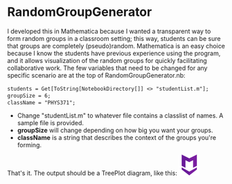 # RandomGroupGenerator

I developed this in Mathematica because I wanted a transparent way to form random groups in a classroom setting; this way, students can be sure that groups are completely (pseudo)random. Mathematica is an easy choice because I know the students have previous experience using the program, and it allows visualization of the random groups for quickly facilitating collaborative work.
The few variables that need to be changed for any specific scenario are at the top of RandomGroupGenerator.nb:
```
students = Get[ToString[NotebookDirectory[]] <> "studentList.m"];
groupSize = 6;
className = "PHYS371";
```
  - Change "studentList.m" to whatever file contains a classlist of names. A sample file is provided.
  - **groupSize** will change depending on how big you want your groups.
  - **className** is a string that describes the context of the groups you're forming.
  
  That's it. The output should be a TreePlot diagram, like this:
  ![alt text](https://github.com/adam-p/markdown-here/raw/master/src/common/images/icon48.png "Logo Title Text 1")
